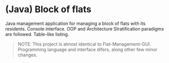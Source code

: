 # (Java) Block of flats
Java management application for managing a block of flats with its residents. Console interface. OOP and Architecture Stratification paradigms are followed. Table-like listing.

> NOTE:
> This project is almost identical to Flat-Management-GUI. Programming language and interface difers, along other few minor changes.
